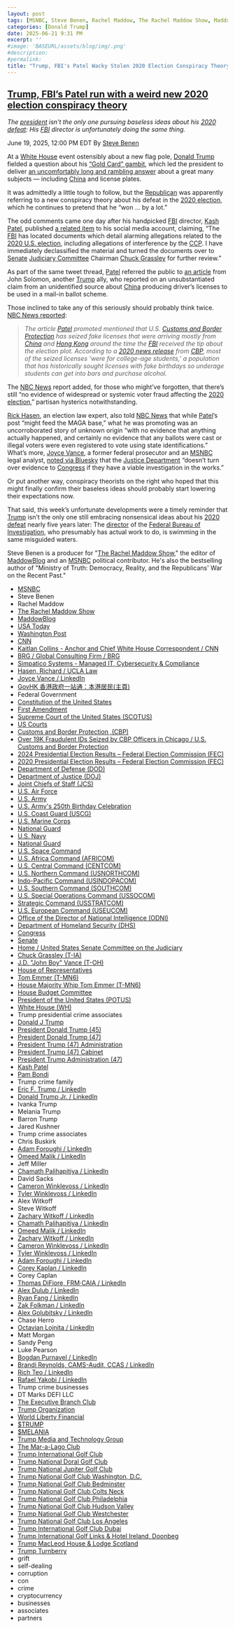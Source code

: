 ```yaml
---
layout: post
tags: [MSNBC, Steve Benen, Rachel Maddow, The Rachel Maddow Show, MaddowBlog, USA Today, Washington Post, CNN, Kaitlan Collins - Anchor and Chief White House Correspondent / CNN, BRG / Global Consulting Firm / BRG, Simpatico Systems - Managed IT Cybersecurity & Compliance, Hasen Richard / UCLA Law, Joyce Vance / LinkedIn, GovHK 香港政府一站通：本港居民(主頁), Federal Government, Constitution of the United States, First Amendment, Supreme Court of the United States (SCOTUS), US Courts, Customs and Border Protection (CBP), Over 19K Fraudulent IDs Seized by CBP Officers in Chicago / U.S. Customs and Border Protection, 2024 Presidential Election Results – Federal Election Commission (FEC), 2020 Presidential Election Results – Federal Election Commission (FEC), Department of Defense (DOD), Department of Justice (DOJ), Joint Chiefs of Staff (JCS), U.S. Air Force, U.S. Army, U.S. Army’s 250th Birthday Celebration, U.S. Coast Guard (USCG), U.S. Marine Corps, National Guard, U.S. Navy, National Guard, U.S. Space Command, U.S. Africa Command (AFRICOM), U.S. Central Command (CENTCOM), U.S. Northern Command (USNORTHCOM), Indo-Pacific Command (USINDOPACOM), U.S. Southern Command (SOUTHCOM), U.S. Special Operations Command (USSOCOM), Strategic Command (USSTRATCOM), U.S. European Command (USEUCOM), Office of the Director of National Intelligence (ODNI), Department of Homeland Security (DHS), Congress, Senate, Home / United States Senate Committee on the Judiciary, Chuck Grassley (T-IA), J.D. “John Boy” Vance (T-OH), House of Representatives, Tom Emmer (T-MN6), House Majority Whip Tom Emmer (T-MN6), House Budget Committee, President of the United States (POTUS), White House (WH), Trump presidential crime associates, Donald J Trump, President Donald Trump (45), President Donald Trump (47), President Trump (47) Administration, President Trump (47) Cabinet, President Trump Administration (47), Kash Patel, Pam Bondi, Trump crime family, Eric F. Trump / LinkedIn, Donald Trump Jr. / LinkedIn, Ivanka Trump, Melania Trump, Barron Trump, Jared Kushner, Trump crime associates, Chris Buskirk, Adam Foroughi / LinkedIn, Omeed Malik / LinkedIn, Jeff Miller, Chamath Palihapitiya / LinkedIn, David Sacks, Cameron Winklevoss / LinkedIn, Tyler Winklevoss / LinkedIn, Alex Witkoff, Steve Witkoff, Zachary Witkoff / LinkedIn, Chamath Palihapitiya / LinkedIn, Omeed Malik / LinkedIn, Zachary Witkoff / LinkedIn, Cameron Winklevoss / LinkedIn, Tyler Winklevoss / LinkedIn, Adam Foroughi / LinkedIn, Corey Kaplan / LinkedIn, Corey Caplan, Thomas DiFiore FRM·CAIA / LinkedIn, Alex Dulub / LinkedIn, Ryan Fang / LinkedIn, Zak Folkman / LinkedIn, Alex Golubitsky / LinkedIn, Chase Herro, Octavian Lojnita / LinkedIn, Matt Morgan, Sandy Peng, Luke Pearson, Bogdan Purnavel / LinkedIn, Brandi Reynolds CAMS-Audit CCAS / LinkedIn, Rich Teo / LinkedIn, Rafael Yakobi / LinkedIn, Trump crime businesses, DT Marks DEFI LLC, The Executive Branch Club, Trump Organization, World Liberty Financial, $TRUMP, $MELANIA, Trump Media and Technology Group, The Mar-a-Lago Club, Trump International Golf Club, Trump National Doral Golf Club, Trump National Jupiter Golf Club, Trump National Golf Club Washington D.C., Trump National Golf Club Bedminster, Trump National Golf Club Colts Neck, Trump National Golf Club Philadelphia, Trump National Golf Club Hudson Valley, Trump National Golf Club Westchester, Trump National Golf Club Los Angeles, Trump International Golf Club Dubai, Trump International Golf Links & Hotel Ireland Doonbeg, Trump MacLeod House & Lodge Scotland, Trump Turnberry, grift, self-dealing, corruption, con, crime, cryptocurrency, businesses, associates, partners]
categories: [Donald Trump]
date: 2025-06-21 9:31 PM
excerpt: ''
#image: 'BASEURL/assets/blog/img/.png'
#description:
#permalink:
title: "Trump, FBI's Patel Wacky Stolen 2020 Election Conspiracy Theory"
---
```



## [Trump, FBI’s Patel run with a weird new 2020 election conspiracy theory](https://www.msnbc.com/rachel-maddow-show/maddowblog/trump-fbis-patel-run-weird-new-2020-election-conspiracy-theory-rcna213962)

*The [president](https://www.whitehouse.gov/) isn't the only one pursuing baseless ideas about his [2020 defeat](https://www.fec.gov/resources/cms-content/documents/federalelections2020.pdf): His [FBI](https://www.fbi.gov/) director is unfortunately doing the same thing.*

June 19, 2025, 12:00 PM EDT
By [Steve Benen](https://www.msnbc.com/author/steve-benen-ncpn433601)

At a [White House](https://www.whitehouse.gov/) event ostensibly about a new flag pole, [Donald Trump](https://www.donaldjtrump.com/) fielded a question about his [“Gold Card” gambit](https://www.msnbc.com/rachel-maddow-show/maddowblog/touting-trump-cards-president-makes-dubious-claims-unveils-weird-new-w-rcna212867), which led the president to deliver [an uncomfortably long and rambling answer](https://rollcall.com/factbase/trump/transcript/donald-trump-remarks-white-house-flagpole-inspection-june-18-2025/) about a great many subjects — including [China](https://www.gov.cn/) and license plates.

It was admittedly a little tough to follow, but the [Republican](https://www.gop.com/) was apparently referring to a new conspiracy theory about his defeat in the [2020 election](https://www.fec.gov/resources/cms-content/documents/federalelections2020.pdf), which he continues to pretend that he “won ... by a lot.”

The odd comments came one day after his handpicked [FBI](https://www.fbi.gov/) director, [Kash Patel](https://www.fbi.gov/about/leadership-and-structure/director-patel), published [a related item](https://x.com/FBIDirectorKash/status/1934797478609477704) to his social media account, claiming, “The [FBI](https://www.fbi.gov/) has located documents which detail alarming allegations related to the [2020 U.S. election](https://www.fec.gov/resources/cms-content/documents/federalelections2020.pdf), including allegations of interference by the [CCP](https://www.gov.cn/). I have immediately declassified the material and turned the documents over to [Senate](https://www.senate.gov/) [Judiciary Committee](https://www.judiciary.senate.gov/) Chairman [Chuck Grassley](https://www.grassley.senate.gov/) for further review.”

As part of the same tweet thread, [Patel](https://www.fbi.gov/about/leadership-and-structure/director-patel) referred the public to [an article](https://justthenews.com/accountability/political-ethics/fbi-gives-congress-intel-alleged-chinese-plot-create-fake-mail) from John Solomon, another [Trump](https://www.donaldjtrump.com/) ally, who reported on an unsubstantiated claim from an unidentified source about [China](https://www.gov.cn/) producing driver’s licenses to be used in a mail-in ballot scheme.

Those inclined to take any of this seriously should probably think twice. [NBC News reported](https://www.nbcnews.com/politics/justice-department/fbi-director-kash-patel-feeds-2020-election-conspiracy-theories-docume-rcna213521):

> *The article [Patel](https://www.fbi.gov/about/leadership-and-structure/director-patel) promoted mentioned that U.S. [Customs and Border Protection](https://www.cbp.gov/) has seized fake licenses that were arriving mostly from [China](https://www.gov.cn/) and [Hong Kong](https://www.gov.hk/) around the time the [FBI](https://www.fbi.gov/) received the tip about the election plot. According to a [2020 news release](https://www.cbp.gov/newsroom/local-media-release/over-19k-fraudulent-ids-seized-cbp-officers-chicago) from [CBP](https://www.cbp.gov/), most of the seized licenses ‘were for college-age students,’ a population that has historically sought licenses with fake birthdays so underage students can get into bars and purchase alcohol.*

The [NBC News](https://www.nbcnews.com) report added, for those who might’ve forgotten, that there’s still “no evidence of widespread or systemic voter fraud affecting the [2020 election](https://www.fec.gov/resources/cms-content/documents/federalelections2020.pdf),” partisan hysterics notwithstanding.

[Rick Hasen](https://law.ucla.edu/faculty/faculty-profiles/richard-l-hasen), an election law expert, also told [NBC News](https://www.nbcnews.com/) that while [Patel](https://www.fbi.gov/about/leadership-and-structure/director-patel)’s post “might feed the MAGA base,” what he was promoting was an uncorroborated story of unknown origin “with no evidence that anything actually happened, and certainly no evidence that any ballots were cast or illegal voters were even registered to vote using state identifications.”
What’s more, [Joyce Vance](https://www.linkedin.com/in/joyce-vance-04ba0521/), a former federal prosecutor and an [MSNBC](https:/%www.msnbc.com/) legal analyst, [noted via Bluesky](https://bsky.app/profile/joycewhitevance.bsky.social/post/3lrsjgmm7ps2w) that the [Justice Department](https://www.justice.gov/) “doesn’t turn over evidence to [Congress](https://www.congress.gov/) if they have a viable investigation in the works.”

Or put another way, conspiracy theorists on the right who hoped that this might finally confirm their baseless ideas should probably start lowering their expectations now.

That said, this week’s unfortunate developments were a timely reminder that [Trump](https://www.donaldjtrump.com/) isn’t the only one still embracing nonsensical ideas about his [2020 defeat](https://www.fec.gov/resources/cms-content/documents/federalelections2020.pdf) nearly five years later: The [director](https://www.fbi.gov/about/leadership-and-structure/director-patel) of the [Federal Bureau of Investigation](https://www.fbi.gov/,), who presumably has actual work to do, is swimming in the same misguided waters.

Steve Benen is a producer for "[The Rachel Maddow Show](https://www.msnbc.com/rachel-maddow-show)," the editor of [MaddowBlog](https://www.msnbc.com/rachel-maddow-show) and an [MSNBC](https://www.msnbc.com/) political contributor. He's also the bestselling author of "Ministry of Truth: Democracy, Reality, and the Republicans' War on the Recent Past."

- [MSNBC](https://www.msnbc.com/)
- Steve Benen
- Rachel Maddow 
- [The Rachel Maddow Show](https://www.msnbc.com/rachel-maddow-show)
- [MaddowBlog](https://www.msnbc.com/rachel-maddow-show) 
- [USA Today](https://www.usatoday.com/)
- [Washington Post](https://www.washingtonpost.com/)
- [CNN](https://www.cnn.com/)
- [Kaitlan Collins - Anchor and Chief White House Correspondent / CNN](https://www.cnn.com/profiles/kaitlan-collins#about)
- [BRG / Global Consulting Firm / BRG](https://www.thinkbrg.com/)
- [Simpatico Systems - Managed IT, Cybersecurity & Compliance](https://simpatico.com/)
- [Hasen, Richard / UCLA Law](https://law.ucla.edu/faculty/faculty-profiles/richard-l-hasen)
- [Joyce Vance / LinkedIn](https://www.linkedin.com/in/joyce-vance-04ba0521/)
- [GovHK 香港政府一站通：本港居民(主頁)](https://www.gov.hk/tc/residents/)
- Federal Government 
- [Constitution of the United States](https://constitution.congress.gov/)
- [First Amendment](https://constitution.congress.gov/constitution/amendment-1/)
- [Supreme Court of the United States (SCOTUS)](https://www.supremecourt.gov/)
- [US Courts](https://www.uscourts.gov/)
- [Customs and Border Protection ,(CBP)](https://www.cbp.gov/)
- [Over 19K Fraudulent IDs Seized by CBP Officers in Chicago / U.S. Customs and Border Protection](https://www.cbp.gov/newsroom/local-media-release/over-19k-fraudulent-ids-seized-cbp-officers-chicago)
- [2024 Presidential Election Results – Federal Election Commission (FEC)](https://www.fec.gov/resources/cms-content/documents/2024presgeresults.pdf)
- [2020 Presidential Election Results – Federal Election Commission (FEC)](https://www.fec.gov/resources/cms-content/documents/federalelections2020.pdf)
- [Department of Defense (DOD)](https://www.defense.gov/)
- [Department of Justice (DOJ)](https://www.justice.gov/)
- [Joint Chiefs of Staff (JCS)](https://www.jcs.mil/)
- [U.S. Air Force](https://www.af.mil/)
- [U.S. Army](https://www.army.mil/)
- [U.S. Army's 250th Birthday Celebration](https://www.army.mil/1775/)
- [U.S. Coast Guard (USCG)](https://www.uscg.mil/)
- [U.S. Marine Corps](https://www.marines.mil/)
- [National Guard](https://www.nationalguard.mil/)
- [U.S. Navy](https://www.navy.mil/)
- [National Guard](https://www.nationalguard.mil/)
- [U.S. Space Command](https://www.spacecom.mil/)
- [U.S. Africa Command (AFRICOM)](https://www.africom.mil/)
- [U.S. Central Command (CENTCOM)](https://www.centcom.mil/)
- [U.S. Northern Command (USNORTHCOM)](https://www.northcom.mil/)
- [Indo-Pacific Command (USINDOPACOM)](https://www.pacom.mil/)
- [U.S. Southern Command (SOUTHCOM)](http://www.southcom.mil/)
- [U.S. Special Operations Command (USSOCOM)](https://www.socom.mil/)
- [Strategic Command (USSTRATCOM)](http://www.stratcom.mil/)
- [U.S. European Command (USEUCOM)](https://www.eucom.mil/)
- [Office of the Director of National Intelligence (ODNI)](https://www.odni.gov/)
- [Department of Homeland Security (DHS)](https://www.dhs.gov/)
- [Congress](https;//www.congress.gov/)
- [Senate](https://www.senate.gov/)
- [Home / United States Senate Committee on the Judiciary](https://www.judiciary.senate.gov/)
- [Chuck Grassley (T-IA)](https://www.grassley.senate.gov/)
- [J.D. "John Boy" Vance (T-OH)](https://bioguide.congress.gov/search/bio/V000137)
- [House of Representatives](https://www.house.gov/)
- [Tom Emmer (T-MN6)](https://emmer.house.gov/)
- [House Majority Whip Tom Emmer (T-MN6)](https://www.majoritywhip.gov/)
- [House Budget Committee ](https://budget.house.gov/)
- [President of the United States (POTUS)](https://www.whitehouse.gov/)
- [White House (WH)](https://www.whitehouse.gov/)
- Trump presidential crime associates 
- [Donald J Trump](https://www.donaldjtrump.com/)
- [President Donald Trump (45)](https://trumpwhitehouse.archives.gov/)
- [President Donald Trump (47)](https://www.whitehouse.gov/administration/donald-j-trump/)
- [President Trump (47) Administration](https://www.whitehouse.gov/administration/)
- [President Trump (47) Cabinet](https://www.whitehouse.gov/administration/the-cabinet/)
- [President Trump Administration (47)](https://www.whitehouse.gov/administration/)
- [Kash Patel](https://www.fbi.gov/about/leadership-and-structure/director-patel)
- [Pam Bondi](https://www.justice.gov/ag/staff-profile/meet-attorney-general)
- Trump crime family
- [Eric F. Trump / LinkedIn](https://www.linkedin.com/in/erictrump/)
- [Donald Trump Jr. / LinkedIn](https://www.linkedin.com/in/donald-trump-jr-4454b862/)
- Ivanka Trump
- Melania Trump
- Barron Trump
- Jared Kushner
- Trump crime associates
- Chris Buskirk
- [Adam Foroughi / LinkedIn](https://www.linkedin.com/in/adamforoughi/)
- [Omeed Malik / LinkedIn](https://www.linkedin.com/in/omeed-malik-b483b1186/)
- Jeff Miller
- [Chamath Palihapitiya / LinkedIn](https://www.linkedin.com/in/chamath/)
- David Sacks
- [Cameron Winklevoss / LinkedIn](https://www.linkedin.com/in/winklevoss/)
- [Tyler Winklevoss / LinkedIn](https://www.linkedin.com/in/tylerwinklevoss/)
- Alex Witkoff
- Steve Witkoff
- [Zachary Witkoff / LinkedIn](https://www.linkedin.com/in/zachary-witkoff-038a4143/)
- [Chamath Palihapitiya / LinkedIn](https://www.linkedin.com/in/chamath/)
- [Omeed Malik / LinkedIn](https://www.linkedin.com/in/omeed-malik-b483b1186/)
- [Zachary Witkoff / LinkedIn](https://www.linkedin.com/in/zachary-witkoff-038a4143/)
- [Cameron Winklevoss / LinkedIn](https://www.linkedin.com/in/winklevoss/)
- [Tyler Winklevoss / LinkedIn](https://www.linkedin.com/in/tylerwinklevoss/)
- [Adam Foroughi / LinkedIn](https://www.linkedin.com/in/adamforoughi/)
- [Corey Kaplan / LinkedIn](https://www.linkedin.com/in/coreykaplan/)
- Corey Caplan
- [Thomas DiFiore, FRM·CAIA / LinkedIn](https://www.linkedin.com/in/thomasdifiore42/)
- [Alex Dulub / LinkedIn](https://www.linkedin.com/in/alexei-dulub/)
- [Ryan Fang / LinkedIn](https://www.linkedin.com/in/ryan-fang-245011a2/)
- [Zak Folkman / LinkedIn](https://www.linkedin.com/in/zak-folkman-0300669a/)
- [Alex Golubitsky / LinkedIn](https://www.linkedin.com/in/alexgolubitsky/)
- Chase Herro
- [Octavian Lojnita / LinkedIn](https://www.linkedin.com/in/octavian-lojnita/)
- Matt Morgan
- Sandy Peng
- Luke Pearson
- [Bogdan Purnavel / LinkedIn](https://www.linkedin.com/in/bogdan-purnavel-73b05a14b/)
- [Brandi Reynolds, CAMS-Audit, CCAS / LinkedIn](https://www.linkedin.com/in/brandi-reynolds-cams-audit-ccas-64b8aa53/)
- [Rich Teo / LinkedIn](https://www.linkedin.com/in/richteo/)
- [Rafael Yakobi / LinkedIn](https://www.linkedin.com/in/rafaelyakobi/)
- Trump crime businesses
- DT Marks DEFI LLC
- [The Executive Branch Club](https://www.theexecutivebranchclub.com/)
- [Trump Organization](https://www.trump.com/)
- [World Liberty Financial](https://worldlibertyfinancial.com/)
- [$TRUMP](https://gettrumpmemes.com/)
- [$MELANIA](https://melaniameme.com/)
- [Trump Media and Technology Group](https://tmtgcorp.com/)
- [The Mar-a-Lago Club](https://www.maralagoclub.com/)
- [Trump International Golf Club](https://www.trumpinternationalpalmbeaches.com/)
- [Trump National Doral Golf Club](https://www.trumpgolfdoral.com/)
- [Trump National Jupiter Golf Club](https://www.trumpnationaljupiter.com/)
- [Trump National Golf Club Washington, D.C.](https://www.trumpnationaldc.com/)
- [Trump National Golf Club Bedminster](https://www.trumpnationalbedminster.com/)
- [Trump National Golf Club Colts Neck](https://www.trumpcoltsneck.com/)
- [Trump National Golf Club Philadelphia](https://www.trumpnationalphiladelphia.com/)
- [Trump National Golf Club Hudson Valley](https://www.trumpnationalhudsonvalley.com/)
- [Trump National Golf Club Westchester](https://www.trumpnationalwestchester.com/)
- [Trump National Golf Club Los Angeles](https://www.trumpnationallosangeles.com/)
- [Trump International Golf Club Dubai](https://www.trumpgolfdubai.com/)
- [Trump International Golf Links & Hotel Ireland, Doonbeg](https://www.trumpgolfireland.com/)
- [Trump MacLeod House & Lodge Scotland](https://www.trumphotels.com/macleod-house)
- [Trump Turnberry](https://www.turnberry.co.uk/)
- grift
- self-dealing
- corruption
- con
- crime
- cryptocurrency 
- businesses
- associates
- partners
